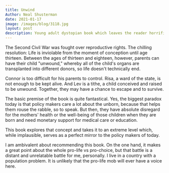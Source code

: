 ```yaml
---
title: Unwind
Author: Neal Shusterman
date: 2021-01-17
image: /images/blog/3118.jpg
layout: post
description: Young adult dystopian book which leaves the reader horrified and in a strange situation of not wanting to read anymore while wanting to finish the book...
---
```


The Second Civil War was fought over reproductive rights. The chilling resolution: Life is inviolable from the moment of conception until age thirteen. Between the ages of thirteen and eighteen, however, parents can have their child "unwound," whereby all of the child's organs are transplanted into different donors, so life doesn't technically end.

Connor is too difficult for his parents to control. Risa, a ward of the state, is not enough to be kept alive. And Lev is a tithe, a child conceived and raised to be unwound. Together, they may have a chance to escape and to survive.

The basic premise of the book is quite fantastical. Yes, the biggest paradox today is that policy makers care a lot about the unborn, because that helps them rouse the rabble, so to speak. But then, they have absolute disregard for the mothers' health or the well-being of those children when they are born and need monetary support for medical care or education.

This book explores that concept and takes it to an extreme level which, while implausible, serves as a perfect mirror to the policy makers of today.

I am ambivalent about recommending this book. On the one hand, it makes a great point about the whole pro-life vs pro-choice, but that battle is a distant and unrelatable battle for me, personally. I live in a country with a population problem. It is unlikely that the pro-life mob will ever have a voice here.
